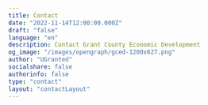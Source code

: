 ```yaml
---
title: Contact
date: "2022-11-14T12:00:00.000Z"
draft: "false"
language: "en"
description: Contact Grant County Economic Development
og_image: "/images/opengraph/gced-1200x627.png"
author: "UGranted"
socialshare: false
authorinfo: false
type: "contact"
layout: "contactLayout"
---
```


